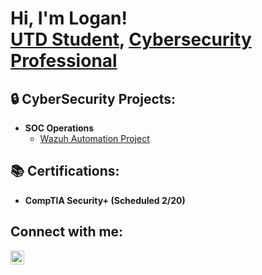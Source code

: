 <h1>Hi, I'm Logan! <br/><a href="https://github.com/Roaming-Mars-ctrl">UTD Student</a>, <a href="https://www.linkedin.com/in/logan-s-thompson/">Cybersecurity Professional</a>

<h2>🔒 CyberSecurity Projects:</h2>

- <b>SOC Operations </b>
  - [Wazuh Automation Project]()

<h2>📚 Certifications:</h2> 

- <b>CompTIA Security+ (Scheduled 2/20)


<h2>Connect with me:</h2>


[<img align="left" alt="LoganThompson | LinkedIn" width="22px" src="https://cdn.jsdelivr.net/npm/simple-icons@v3/icons/linkedin.svg" />][linkedin]


[linkedin]: https://www.linkedin.com/in/logan-s-thompson/
<!--
**joshmadakor1/joshmadakor1** is a ✨ _special_ ✨ repository because its `README.md` (this file) appears on your GitHub profile.

Here are some ideas to get you started:

- 🔭 I’m currently working on ...
- 🌱 I’m currently learning ...
- 👯 I’m looking to collaborate on ...
- 🤔 I’m looking for help with ...
- 💬 Ask me about ...
- 📫 How to reach me: ...
- 😄 Pronouns: ...
- ⚡ Fun fact: ...
-->
